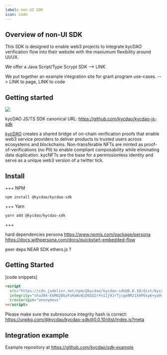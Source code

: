```yaml
---
label: non-UI SDK
icon: code
---
```


## Overview of non-UI SDK

This SDK is designed to enable web3 projects to integrate kycDAO verification flow into their website with the maxiumum flexibility around UI/UX. 




We offer a Java Script/Type Scrypt SDK --> LINK 

We put together an example integration site for grant program use-cases. --> LINK to page, LINK to code







## Getting started

![](https://blog.kycdao.xyz/content/images/2022/05/docs-cover.jpg)

kycDAO JS/TS SDK canonical URL: https://github.com/kycdao/kycdao-js-sdk

[kycDAO](https://kycdao.xyz/home) creates a shared bridge of on-chain verification proofs that enable web3 service providers to deliver products to trusted users across ecosystems and blockchains. Non-transferable NFTs are minted as proof-of-verifications (no PII) to enable compliant composability while eliminating data duplication. kycNFTs are the base for a permissionless identity and serve as a unique web3 version of a twitter tick. 

## Install

+++ NPM

```
npm install @kycdao/kycdao-sdk
```

+++ Yarn

```
yarn add @kycdao/kycdao-sdk
```

+++

hard dependencies
persona
https://www.npmjs.com/package/persona
https://docs.withpersona.com/docs/quickstart-embedded-flow

peer deps
NEAR SDK
ethers.js ?

## Getting Started

[code snippets]

```html
<script
  src="https://cdn.jsdelivr.net/npm/@kycdao/kycdao-sdk@0.0.10/dist/kycdao-sdk.min.js"
  integrity="sha384-EkM62DbzFuHaWvBiD6SD2rFnI1j9JrTjcgeNR21X4POxyK+ya9s3rTrtH2p61k+a"
  crossorigin="anonymous"
></script>
```

Please make sure the subresource integrity hash is correct: https://unpkg.com/@kycdao/kycdao-sdk@0.0.10/dist/index.js?meta

## Integration example

Example repository at https://github.com/kycdao/sdk-example
